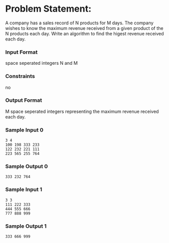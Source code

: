 # Problem Statement:

A company has a sales record of N products for M days. The company wishes to know the maximum revenue received from a given product of the N products each day. Write an algorithm to find the higest revenue received each day.

### Input Format

space seperated integers N and M

### Constraints

no

### Output Format

M space seperated integers representing the maximum revenue received each day.

### Sample Input 0
```
3 4
100 198 333 233
122 232 221 111
223 565 255 764
```
### Sample Output 0
```
333 232 764
```
### Sample Input 1
```
3 3
111 222 333
444 555 666
777 888 999
```
### Sample Output 1
```
333 666 999
```
